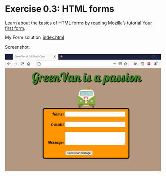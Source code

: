 # Exercise 0.3: HTML forms
Learn about the basics of HTML forms by reading Mozilla's tutorial [Your first form](https://developer.mozilla.org/en-US/docs/Learn/HTML/Forms/Your_first_HTML_form).

My Form solution: [index.html](index.html)

Screenshot:

![alt text](img/screenshot.png "Screenshot of my exercise solution")